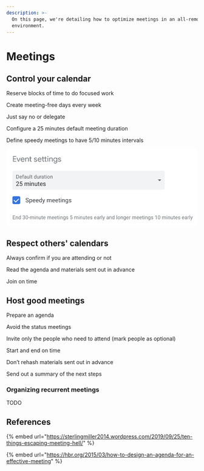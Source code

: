 ```yaml
---
description: >-
  On this page, we're detailing how to optimize meetings in an all-remote
  environment.
---
```


# Meetings

## Control your calendar

Reserve blocks of time to do focused work

Create meeting-free days every week

Just say no or delegate

Configure a 25 minutes default meeting duration

Define speedy meetings to have 5/10 minutes intervals

![](../../.gitbook/assets/image%20%2816%29.png)

## Respect others' calendars

Always confirm if you are attending or not

Read the agenda and materials sent out in advance

Join on time

## Host good meetings

Prepare an agenda

Avoid the status meetings

Invite only the people who need to attend \(mark people as optional\)

Start and end on time

Don’t rehash materials sent out in advance

Send out a summary of the next steps

### Organizing recurrent meetings

TODO

## References

{% embed url="https://sterlingmiller2014.wordpress.com/2019/09/25/ten-things-escaping-meeting-hell/" %}

{% embed url="https://hbr.org/2015/03/how-to-design-an-agenda-for-an-effective-meeting" %}



